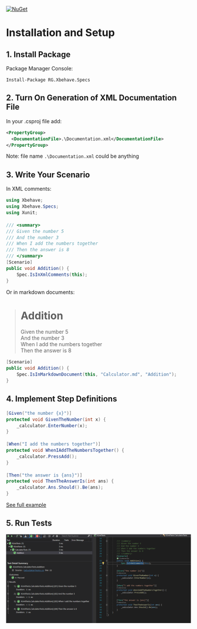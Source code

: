 [![NuGet](https://img.shields.io/nuget/v/RG.Xbehave.Specs.svg)](https://www.nuget.org/packages/RG.Xbehave.Specs/)

# Installation and Setup

## 1. Install Package

Package Manager Console:
```
Install-Package RG.Xbehave.Specs
```

## 2. Turn On Generation of XML Documentation File

In your .csproj file add:
```xml
<PropertyGroup>
  <DocumentationFile>.\Documentation.xml</DocumentationFile>
</PropertyGroup>
```
Note: file name `.\Documentation.xml` could be anything

## 3. Write Your Scenario

In XML comments:
```csharp
using Xbehave;
using Xbehave.Specs;
using Xunit;

/// <summary>
/// Given the number 5
/// And the number 3
/// When I add the numbers together
/// Then the answer is 8
/// </summary>
[Scenario]
public void Addition() {
    Spec.IsInXmlComments(this);
}
```

Or in markdown documents:

> # Addition
> Given the number 5  
> And the number 3  
> When I add the numbers together  
> Then the answer is 8

```csharp
[Scenario]
public void Addition() {
    Spec.IsInMarkdownDocument(this, "Calculator.md", "Addition");
}
```

## 4. Implement Step Definitions

```csharp
[Given("the number {x}")]
protected void GivenTheNumber(int x) {
    _calculator.EnterNumber(x);
}

[When("I add the numbers together")]
protected void WhenIAddTheNumbersTogether() {
    _calculator.PressAdd();
}

[Then("the answer is {ans}")]
protected void ThenTheAnswerIs(int ans) {
    _calculator.Ans.Should().Be(ans);
}
```

[See full example](https://github.com/ronnygunawan/xbehave-specs/blob/master/XUnitTests/CalculatorTests.cs)

## 5. Run Tests

![Screenshot](https://github.com/ronnygunawan/xbehave-specs/raw/master/xbehave.png "Test Explorer")
